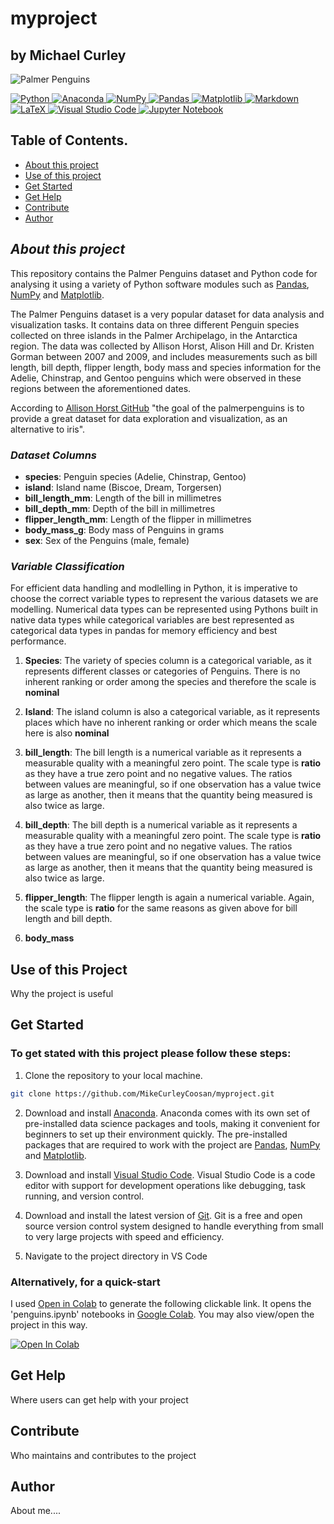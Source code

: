 # myproject

## **by Michael Curley**

![Palmer Penguins](https://allisonhorst.github.io/palmerpenguins/reference/figures/lter_penguins.png)

<a target="_blank" href="https://docs.python.org/3/tutorial/index.html">
  <img src="https://img.shields.io/badge/python-3670A0?style=for-the-badge&logo=python&logoColor=ffdd54" alt="Python"/> </a>
<a target="_blank" href="https://www.anaconda.com/">
  <img src="https://img.shields.io/badge/Anaconda-%2344A833.svg?style=for-the-badge&logo=anaconda&logoColor=white" alt="Anaconda"/>
</a>
<a target="_blank" href="https://numpy.org/devdocs/index.html">
  <img src="https://img.shields.io/badge/numpy-%23013243.svg?style=for-the-badge&logo=numpy&logoColor=white" alt="NumPy"/>
</a>
<a target="_blank" href="https://pypi.org/project/pandas/">
  <img src="https://img.shields.io/badge/pandas-%23150458.svg?style=for-the-badge&logo=pandas&logoColor=white" alt="Pandas"/>
</a>
<a target="_blank" href="https://matplotlib.org/">
  <img src="https://img.shields.io/badge/Matplotlib-%23ffffff.svg?style=for-the-badge&logo=Matplotlib&logoColor=black" alt="Matplotlib"/>
</a>
<a target="_blank" href="https://docs.github.com/en/get-started/writing-on-github/getting-started-with-writing-and-formatting-on-github/basic-writing-and-formatting-syntax">
  <img src="https://img.shields.io/badge/markdown-%23000000.svg?style=for-the-badge&logo=markdown&logoColor=white" alt="Markdown"/>
</a>
<a target="_blank" href="https://www.latex-project.org/">
  <img src="https://img.shields.io/badge/latex-%23008080.svg?style=for-the-badge&logo=latex&logoColor=white" alt="LaTeX"/>
</a>
<a target="_blank" href="https://code.visualstudio.com/">
  <img src="https://img.shields.io/badge/Visual%20Studio%20Code-0078d7.svg?style=for-the-badge&logo=visual-studio-code&logoColor=white" alt="Visual Studio Code"/>
</a>
<a target="_blank" href="https://jupyter.org/">
  <img src="https://img.shields.io/badge/jupyter-%23FA0F00.svg?style=for-the-badge&logo=jupyter&logoColor=white" alt="Jupyter Notebook"/>
</a>

## Table of Contents.

* [About this project](#about-this-project)
* [Use of this project](#use-of-this-project)
* [Get Started](#get-started)
* [Get Help](#get-help)
* [Contribute](#contribute)
* [Author](#author)

## ***About this project***

This repository contains the Palmer Penguins dataset and Python code for analysing it using a variety of Python software modules such as [Pandas](https://pandas.pydata.org/), [NumPy](https://numpy.org/) and [Matplotlib](https://matplotlib.org/).

The Palmer Penguins dataset is a very popular dataset for data analysis and visualization tasks. It contains data on three different Penguin species collected on three islands in the Palmer Archipelago, in the Antarctica region. The data was collected by Allison Horst, Alison Hill and Dr. Kristen Gorman between 2007 and 2009, and includes measurements such as bill length, bill depth, flipper length, body mass and species information for the Adelie, Chinstrap, and Gentoo penguins which were observed in these regions between the aforementioned dates. 

According to [Allison Horst GitHub](https://github.com/allisonhorst/palmerpenguins/blob/main/README.md) "the goal of the palmerpenguins is to provide a great dataset for data exploration and visualization, as an alternative to iris".

### ***Dataset Columns***

- **species**: Penguin species (Adelie, Chinstrap, Gentoo)
- **island**: Island name (Biscoe, Dream, Torgersen)
- **bill_length_mm**: Length of the bill in millimetres
- **bill_depth_mm**: Depth of the bill in millimetres
- **flipper_length_mm**: Length of the flipper in millimetres
- **body_mass_g**: Body mass of Penguins in grams
- **sex**: Sex of the Penguins (male, female)


### ***Variable Classification***

For efficient data handling and modlelling in Python, it is imperative to choose the correct variable types to represent the various datasets we are modelling. Numerical data types can be represented using Pythons built in native data types while categorical variables are best represented as categorical data types in pandas for memory efficiency and best performance.

1. **Species**: The variety of species column is a categorical variable, as it represents different classes or categories of Penguins. There is no inherent ranking or order among the species and therefore the scale is **nominal**

1. **Island**: The island column is also a categorical variable, as it represents places which have no inherent ranking or order which means the scale here is also **nominal**

1. **bill_length**: The bill length is a numerical variable as it represents a measurable quality with a meaningful zero point. The scale type is **ratio** as they have a true zero point and no negative values. The ratios between values are meaningful, so if one observation has a value twice as large as another, then it means that the quantity being measured is also twice as large.

1. **bill_depth**: The bill depth is a numerical variable as it represents a measurable quality with a meaningful zero point. The scale type is **ratio** as they have a true zero point and no negative values. The ratios between values are meaningful, so if one observation has a value twice as large as another, then it means that the quantity being measured is also twice as large.

1. **flipper_length**: The flipper length is again a numerical variable. Again, the scale type is **ratio** for the same reasons as given above for bill length and bill depth.

1. **body_mass**

## Use of this Project

Why the project is useful

## Get Started

### To get stated with this project please follow these steps:

1. Clone the repository to your local machine. 

```sh
git clone https://github.com/MikeCurleyCoosan/myproject.git

```
2. Download and install [Anaconda](https://www.anaconda.com/). Anaconda comes with its own set of pre-installed data science packages and tools, making it convenient for beginners to set up their environment quickly. The pre-installed packages that are required to work with the project are [Pandas](https://pandas.pydata.org/), [NumPy](https://numpy.org/) and [Matplotlib](https://matplotlib.org/).

3. Download and install [Visual Studio Code](https://code.visualstudio.com/). Visual Studio Code is a code editor with support for development operations like debugging, task running, and version control.

4. Download and install the latest version of [Git](https://git-scm.com/). Git is a free and open source version control system designed to handle everything from small to very large projects with speed and efficiency.

5. Navigate to the project directory in VS Code

### Alternatively, for a quick-start

I used [Open in Colab](https://openincolab.com/) to generate the following clickable link. It opens the 'penguins.ipynb' notebooks in [Google Colab](https://colab.research.google.com/). You may also view/open the project in this way.

<a target="_blank" href="https://colab.research.google.com/github/MikeCurleyCoosan/myproject/blob/main/penguins.ipynb">
  <img src="https://colab.research.google.com/assets/colab-badge.svg" alt="Open In Colab"/>
</a>



## Get Help

Where users can get help with your project

## Contribute 

Who maintains and contributes to the project

## Author

About me....



